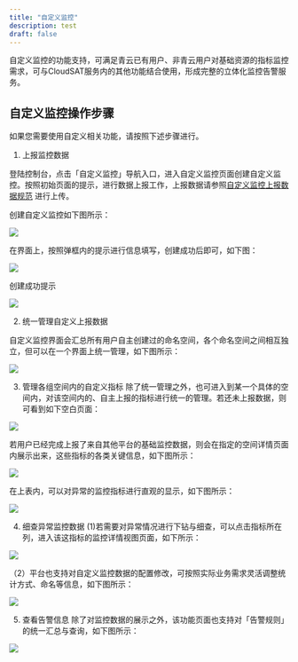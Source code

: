 ```yaml
---
title: "自定义监控"
description: test
draft: false
---
```


自定义监控的功能支持，可满足青云已有用户、非青云用户对基础资源的指标监控需求，可与CloudSAT服务内的其他功能结合使用，形成完整的立体化监控告警服务。

## 自定义监控操作步骤
如果您需要使用自定义相关功能，请按照下述步骤进行。

1. 上报监控数据

登陆控制台，点击「自定义监控」导航入口，进入自定义监控页面创建自定义监控。按照初始页面的提示，进行数据上报工作，上报数据请参照[自定义监控上报数据规范](../upload_monitor_data)
进行上传。

创建自定义监控如下图所示：

![](../_images/创建自定义监控_20201102102144.png)

在界面上，按照弹框内的提示进行信息填写，创建成功后即可，如下图：

![](../_images/创建自定义详情_20201102102405.png)

创建成功提示

![](../_images/自定义监控创建成功_20201102102644.png)


2. 统一管理自定义上报数据

自定义监控界面会汇总所有用户自主创建过的命名空间，各个命名空间之间相互独立，但可以在一个界面上统一管理，如下图所示：

![](../_images/统一管理自定义上报数据_20201102102921.png)

3. 管理各组空间内的自定义指标
除了统一管理之外，也可进入到某一个具体的空间内，对该空间内的、自主上报的指标进行统一的管理。若还未上报数据，则可看到如下空白页面：

![](../_images/各组空间内的自定义指标.png)

若用户已经完成上报了来自其他平台的基础监控数据，则会在指定的空间详情页面内展示出来，这些指标的各类关键信息，如下图所示：

![](../_images/自定义命名空间详情.png)

在上表内，可以对异常的监控指标进行直观的显示，如下图所示：

![](../_images/自定义监控异常指标显示.png)

4. 细查异常监控数据
 (1)若需要对异常情况进行下钻与细查，可以点击指标所在列，进入该这指标的监控详情视图页面，如下所示：
 
![](../_images/自定义指标监控详情.png)

（2）平台也支持对自定义监控数据的配置修改，可按照实际业务需求灵活调整统计方式、命名等信息，如下图所示：

![](../_images/自定义监控数据的配置修改.png)

5. 查看告警信息
除了对监控数据的展示之外，该功能页面也支持对「告警规则」的统一汇总与查询，如下图所示：

![](../_images/查看告警信息.png)
